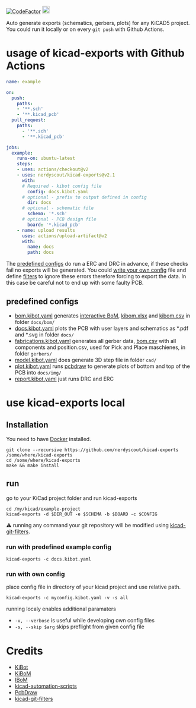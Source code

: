 [![CodeFactor](https://www.codefactor.io/repository/github/nerdyscout/kicad-exports/badge)](https://www.codefactor.io/repository/github/nerdyscout/kicad-exports) <a href="https://discord.gg/j4yEeDngbw"><img src="https://img.icons8.com/ios/72/discord-logo.png" width=20></a>

Auto generate exports (schematics, gerbers, plots) for any KiCAD5 project.
You could run it locally or on every `git push` with Github Actions.

# usage of kicad-exports with Github Actions
```yaml
name: example

on:
  push:
    paths:
    - '**.sch'
    - '**.kicad_pcb'
  pull_request:
    paths:
      - '**.sch'
      - '**.kicad_pcb'

jobs:
  example:
    runs-on: ubuntu-latest
    steps:
    - uses: actions/checkout@v2
    - uses: nerdyscout/kicad-exports@v2.1
      with:
      # Required - kibot config file
        config: docs.kibot.yaml
      # optional - prefix to output defined in config
        dir: docs
      # optional - schematic file
        schema: '*.sch'
      # optional - PCB design file
        board: '*.kicad_pcb'
    - name: upload results
      uses: actions/upload-artifact@v2
      with:
        name: docs
        path: docs
```
The [predefined configs](/config) do run a ERC and DRC in advance, if these checks fail no exports will be generated. You could [write your own config](https://github.com/INTI-CMNB/kibot/tree/v0.7.0#the-configuration-file) file and define [filters](https://github.com/INTI-CMNB/kibot#filtering-drcerc-errors) to ignore these errors therefore forcing to export the data. In this case be careful not to end up with some faulty PCB.

## predefined configs
 - [bom.kibot.yaml](config/bom.kibot.yaml) generates [interactive BoM](https://github.com/openscopeproject/InteractiveHtmlBom), [kibom.xlsx](https://github.com/SchrodingersGat/KiBoM#xlsx-output) and [kibom.csv](https://github.com/SchrodingersGat/KiBoM#csv-output) in folder `docs/bom/`
 - [docs.kibot.yaml](config/docs.kibot.yaml) plots the PCB with user layers and schematics as *.pdf and *.svg in folder `docs/` 
 - [fabrications.kibot.yaml](config/fabrications.kibot.yaml) generates all gerber data, [bom.csv](https://github.com/SchrodingersGat/KiBoM#csv-output) with all components and position.csv, used for Pick and Place maschienes, in folder `gerbers/`
 - [model.kibot.yaml](config/model.kibot.yaml) does generate 3D step file in folder `cad/`
 - [plot.kibot.yaml](config/plot.kibot.yaml) runs [pcbdraw](https://github.com/yaqwsx/PcbDraw) to generate plots of bottom and top of the PCB into `docs/img/`
 - [report.kibot.yaml](config/report.kibot.yaml) just runs DRC and ERC

# use kicad-exports local 
## Installation
You need to have [Docker](https://www.docker.com/) installed.

```
git clone --recursive https://github.com/nerdyscout/kicad-exports /some/where/kicad-exports
cd /some/where/kicad-exports
make && make install
```

## run
go to your KiCad project folder and run kicad-exports
```
cd /my/kicad/example-project
kicad-exports -d $DIR_OUT -e $SCHEMA -b $BOARD -c $CONFIG 
```
:warning: running any command your git repository will be modified using [kicad-git-filters](https://github.com/INTI-CMNB/kicad-git-filters/tree/v1.0.1).

### run with predefined example config
```
kicad-exports -c docs.kibot.yaml 
```
### run with own config
place config file in directory of your kicad project and use relative path.
```
kicad-exports -c myconfig.kibot.yaml -v -s all
```
running localy enables additional paramaters
- `-v, --verbose` is useful while developing own config files
- `-s, --skip $arg` skips preflight from given config file 

# Credits
- [KiBot](https://github.com/INTI-CMNB/kibot)
- [KiBoM](https://github.com/SchrodingersGat/KiBoM)
- [IBoM](https://github.com/openscopeproject/InteractiveHtmlBom/wiki/Usage)
- [kicad-automation-scripts](https://github.com/INTI-CMNB/kicad-automation-scripts)
- [PcbDraw](https://github.com/yaqwsx/PcbDraw)
- [kicad-git-filters](https://github.com/INTI-CMNB/kicad-git-filters)
